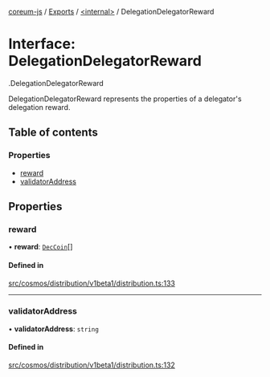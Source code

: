 [coreum-js](../README.md) / [Exports](../modules.md) / [<internal\>](../modules/internal_.md) / DelegationDelegatorReward

# Interface: DelegationDelegatorReward

[<internal>](../modules/internal_.md).DelegationDelegatorReward

DelegationDelegatorReward represents the properties
of a delegator's delegation reward.

## Table of contents

### Properties

- [reward](internal_.DelegationDelegatorReward.md#reward)
- [validatorAddress](internal_.DelegationDelegatorReward.md#validatoraddress)

## Properties

### reward

• **reward**: [`DecCoin`](../modules/internal_.md#deccoin)[]

#### Defined in

[src/cosmos/distribution/v1beta1/distribution.ts:133](https://github.com/CooperFoundation/coreum-js/blob/f8fbe50/src/cosmos/distribution/v1beta1/distribution.ts#L133)

___

### validatorAddress

• **validatorAddress**: `string`

#### Defined in

[src/cosmos/distribution/v1beta1/distribution.ts:132](https://github.com/CooperFoundation/coreum-js/blob/f8fbe50/src/cosmos/distribution/v1beta1/distribution.ts#L132)
